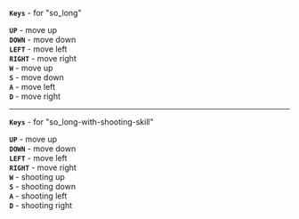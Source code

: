 **`Keys`** - for "so_long"

**`UP`** - move up  
**`DOWN`** - move down   
**`LEFT`** - move left  
**`RIGHT`** - move right  
**`W`** - move up  
**`S`** - move down   
**`A`** - move left   
**`D`** - move right   

---------------------------------------------------

**`Keys`** - for "so_long-with-shooting-skill"

**`UP`** - move up  
**`DOWN`** - move down   
**`LEFT`** - move left  
**`RIGHT`** - move right  
**`W`** - shooting up  
**`S`** - shooting down   
**`A`** - shooting left   
**`D`** - shooting right 
